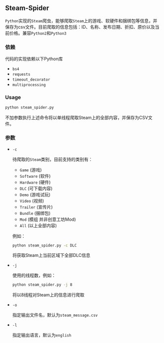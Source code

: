 ## Steam-Spider

`Python`实现的`Steam`爬虫，能够爬取`Steam`上的游戏、软硬件和捆绑包等信息，并保存为csv文件。目前爬取的信息包括：ID、名称、发布日期、折扣、原价以及当前价格。兼容`Python2`和`Python3`

### 依赖

代码的实现依赖以下Python库

- `bs4`
- `requests`
- `timeout_decorator`
- `multiprocessing`

### Usage

``` bash
python steam_spider.py
```
不加参数执行上述命令将以单线程爬取Steam上的全部内容，并保存为CSV文件。

### 参数

- `-c`

    待爬取的`Steam`类别，目前支持的类别有：

    - `Game`      (游戏)
    - `Software`  (软件)
    - `Hardware`  (硬件)
    - `DLC`       (可下载内容)
    - `Demo`      (游戏试玩)
    - `Video`     (视频)
    - `Trailer`   (宣传片)
    - `Bundle`    (捆绑包)
    - `Mod`       (模组 并非创意工坊Mod)
    - `All`       (以上全部内容)

    例如：
    ``` bash
    python steam_spider.py -c DLC
    ```
    将获取Steam上当前区域下全部DLC信息

- `-j`

    使用的线程数，例如：
    ``` bash
    python steam_spider.py -j 8
    ```
    将以8线程对Steam上的信息进行爬取

- `-o`
    
    指定输出文件名，默认为`steam_message.csv`

- `-l`

    指定输出语言，默认为`english`
